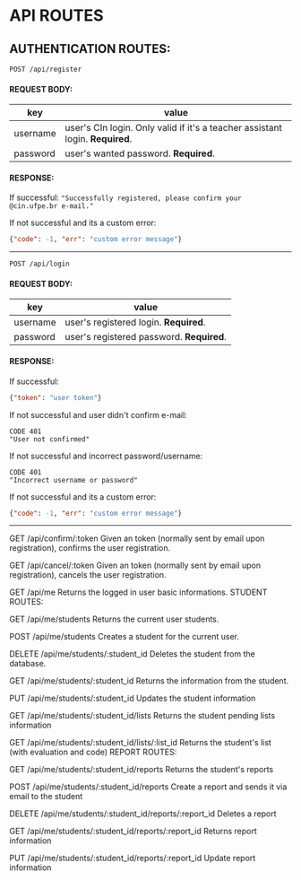 # API ROUTES

## AUTHENTICATION ROUTES:

```HTTP
POST /api/register
``` 

#### REQUEST BODY:

| key  | value  |
| ---  |  ---   |
| username  |  user's CIn login. Only valid if it's a teacher assistant login. **Required**. |
| password |  user's wanted password. **Required**. |

#### RESPONSE:
If successful:
```"Successfully registered, please confirm your @cin.ufpe.br e-mail."```

If not successful and its a custom error:
```JSON
{"code": -1, "err": "custom error message"}
```
---

```HTTP
POST /api/login
``` 

#### REQUEST BODY:

| key  | value  |
| ---  |  ---   |
| username  |  user's registered login. **Required**. |
| password |  user's registered password. **Required**. |

#### RESPONSE:
If successful:
```JSON
{"token": "user token"}
```
If not successful and user didn't confirm e-mail:
```HTTP
CODE 401
"User not confirmed"
```

If not successful and incorrect password/username:
```HTTP
CODE 401
"Incorrect username or password"
```

If not successful and its a custom error:
```JSON
{"code": -1, "err": "custom error message"}
```

---

GET /api/confirm/:token
Given an token (normally sent by email upon registration), confirms the user registration.

GET /api/cancel/:token
Given an token (normally sent by email upon registration), cancels the user registration.

GET /api/me
Returns the logged in user basic informations.
STUDENT ROUTES:

GET /api/me/students
Returns the current user students.

POST /api/me/students
Creates a student for the current user.

DELETE /api/me/students/:student_id
Deletes the student from the database.

GET /api/me/students/:student_id
Returns the information from the student.

PUT /api/me/students/:student_id
Updates the student information

GET /api/me/students/:student_id/lists
Returns the student pending lists information

GET /api/me/students/:student_id/lists/:list_id
Returns the student's list (with evaluation and code)
REPORT ROUTES:

GET /api/me/students/:student_id/reports
Returns the student's reports

POST /api/me/students/:student_id/reports
Create a report and sends it via email to the student

DELETE /api/me/students/:student_id/reports/:report_id
Deletes a report

GET /api/me/students/:student_id/reports/:report_id
Returns report information

PUT /api/me/students/:student_id/reports/:report_id
Update report information

